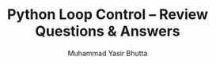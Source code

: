 ---
layout: review-questions
title: "Python Loop Control – Review Questions & Answers"
description: Reinforce your understanding of Python loop control with review questions. Practice concepts like break and continue through thoughtful Q&A.
keywords: Python loop review questions, break continue practice, Python Q&A, loop control statements, Python loop questions, Python revision, programming review questions, Python coding concepts
author: "Muhammad Yasir Bhutta"
toc: toc/python.html
course: "python"
topic: "loop-control-statements"
prev: /python/docs/lists/practice-and-progress/mini-projects-lists.html
next: /python/docs/functions.html
show_practice_progress: true
show_mini_project: null
show_toc: true
breadcrumb:
  - title: Home
    url: /
  - title: python
    url: /python/
  - title: Control Flow
    url: /python/docs/control-flow/
  - title: loop-control-statements
    url: /python/docs/loop-control-statements/
---